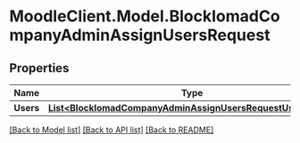 # MoodleClient.Model.BlockIomadCompanyAdminAssignUsersRequest

## Properties

Name | Type | Description | Notes
------------ | ------------- | ------------- | -------------
**Users** | [**List&lt;BlockIomadCompanyAdminAssignUsersRequestUsersInner&gt;**](BlockIomadCompanyAdminAssignUsersRequestUsersInner.md) |  | 

[[Back to Model list]](../README.md#documentation-for-models) [[Back to API list]](../README.md#documentation-for-api-endpoints) [[Back to README]](../README.md)

